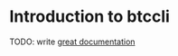 # Introduction to btccli

TODO: write [great documentation](http://jacobian.org/writing/what-to-write/)

